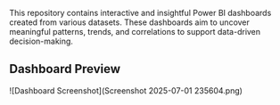 This repository contains interactive and insightful Power BI dashboards created from various datasets. These dashboards aim to uncover meaningful patterns, trends, and correlations to support data-driven decision-making.

##  Dashboard Preview

![Dashboard Screenshot](Screenshot 2025-07-01 235604.png)

